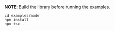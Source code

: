 **NOTE**: Build the library before running the examples.

```shell
cd examples/node
npm install
npx tsx .
```